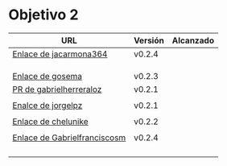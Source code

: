 # Objetivo 2

| URL                                                                         | Versión | Alcanzado |
|-----------------------------------------------------------------------------|---------|-----------|
| [Enlace de jacarmona364](https://github.com/GabrielFranciscoSM/practicas-IV/pull/9)| v0.2.4  |           |
| <!-- Enlace de nachoescalona -->                                            |         |           |
| <!-- Enlace de oscar0310 -->                                                |         |           |
| <!-- Enlace de G G J Á -->                                                  |         |           |
| [Enlace de gosema](https://github.com/jacarmona364/UniFit/pull/6)           | v0.2.3  |           |
|[PR de gabrielherreraloz](https://github.com/jorgelopez-ugr/Fermater/pull/11)| v0.2.1  |           |
| <!-- Enlace de L C L -->                                                    |         |           |
| [Enalce de jorgelpz](https://github.com/gosema/IV/pull/8)                   | v0.2.1  |           |
| <!-- Enlace de M S D L L -->                                                |         |           |
| [Enlace de chelunike](https://github.com/gabrielherreraloz/IV-GHL/pull/8)   | v0.2.2  |           |
| <!-- Enlace de vpedrosa -->                                                 |         |           |
| [Enlace de Gabrielfranciscosm](https://github.com/oscar0310/IV25-26/pull/8) | v0.2.4  |           |
| <!-- Enlace de S H G -->                                                    |         |           |
| <!-- Enlace de V H -->                                                      |         |           |
| <!-- Enlace de V G H -->                                                    |         |           |
| <!-- Enlace de Y L -->                                                      |         |           |
